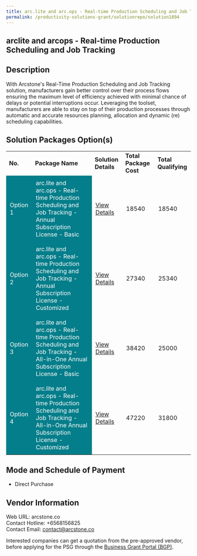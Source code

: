 ```yaml
---
title: arc.lite and arc.ops - Real-time Production Scheduling and Job Tracking
permalink: /productivity-solutions-grant/solutionrepo/solution1894
---
```


## arclite and arcops - Real-time Production Scheduling and Job Tracking

## Description

With Arcstone's Real-Time Production Scheduling and Job Tracking solution, manufacturers gain better control over their process flows ensuring the maximum level of efficiency achieved with minimal chance of delays or potential interruptions occur. Leveraging the toolset, manufacturers are able to stay on top of their production processes through automatic and accurate resources planning, allocation and dynamic (re) scheduling capabilities.

## Solution Packages Option(s)

<table>
<tr>
<td><b>No.</b></td>
<td><b>Package Name</b></td>
<td><b>Solution Details</b></td>
<td><b>Total Package Cost</b></td>
<td><b>Total Qualifying</b></td>
</tr>
<tr>
<td style='padding: 10px; background-color: #037E8A; color: #FFFFFF;'>Option 1</td>
<td style='padding: 10px; background-color: #037E8A; color: #FFFFFF;'>arc.lite and arc.ops - Real-time Production Scheduling and Job Tracking - Annual Subscription License - Basic</td>
<td style='padding: 10px;'><a href='https://www.gobusiness.gov.sg/images/psg/Real-time_Production_20200857_Desensitised_Annex_3_Part_1.pdf' target='_blank'>View Details</a></td>
<td style='padding: 10px;'>18540</td>
<td style='padding: 10px;'>18540</td>
</tr>
<tr>
<td style='padding: 10px; background-color: #037E8A; color: #FFFFFF;'>Option 2</td>
<td style='padding: 10px; background-color: #037E8A; color: #FFFFFF;'>arc.lite and arc.ops - Real-time Production Scheduling and Job Tracking - Annual Subscription License - Customized</td>
<td style='padding: 10px;'><a href='https://www.gobusiness.gov.sg/images/psg/Real-time_Production_20200857_Desensitised_Annex_3_Part_2.pdf' target='_blank'>View Details</a></td>
<td style='padding: 10px;'>27340</td>
<td style='padding: 10px;'>25340</td>
</tr>
<tr>
<td style='padding: 10px; background-color: #037E8A; color: #FFFFFF;'>Option 3</td>
<td style='padding: 10px; background-color: #037E8A; color: #FFFFFF;'>arc.lite and arc.ops - Real-time Production Scheduling and Job Tracking - All-in-One Annual Subscription License - Basic</td>
<td style='padding: 10px;'><a href='https://www.gobusiness.gov.sg/images/psg/Real-time_Production_20200857_Desensitised_Annex_3_Part_3.pdf' target='_blank'>View Details</a></td>
<td style='padding: 10px;'>38420</td>
<td style='padding: 10px;'>25000</td>
</tr>
<tr>
<td style='padding: 10px; background-color: #037E8A; color: #FFFFFF;'>Option 4</td>
<td style='padding: 10px; background-color: #037E8A; color: #FFFFFF;'>arc.lite and arc.ops - Real-time Production Scheduling and Job Tracking - All-in-One Annual Subscription License - Customized</td>
<td style='padding: 10px;'><a href='https://www.gobusiness.gov.sg/images/psg/Real-time_Production_20200857_Desensitised_Annex_3_Part_4.pdf' target='_blank'>View Details</a></td>
<td style='padding: 10px;'>47220</td>
<td style='padding: 10px;'>31800</td>
</tr>
</table>

## Mode and Schedule of Payment

 - Direct Purchase

## Vendor Information

 Web URL: arcstone.co <br>Contact Hotline: +6568156825 <br>Contact Email: contact@arcstone.co <br>

Interested companies can get a quotation from the pre-approved vendor, before applying for the PSG through the <a href='https://www.businessgrants.gov.sg/' target='_blank' rel='noopener'>Business Grant Portal (BGP)</a>.

<script src="/jquery/resize-tables.js"></script>
